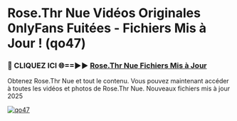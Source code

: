 # Rose.Thr Nue Vidéos Originales 0nlyFans Fuitées - Fichiers Mis à Jour ! (qo47)

<h3>🔴 CLIQUEZ ICI 🌐==►► <a href="https://tinyurl.com/2pmr4ezf" rel="nofollow">Rose.Thr Nue Fichiers Mis à Jour</a></h3>

Obtenez Rose.Thr Nue et tout le contenu. Vous pouvez maintenant accéder à toutes les vidéos et photos de Rose.Thr Nue. Nouveaux fichiers mis à jour 2025

[![qo47](https://i.imgur.com/6SNvagu.gif)](https://tinyurl.com/2pmr4ezf)
